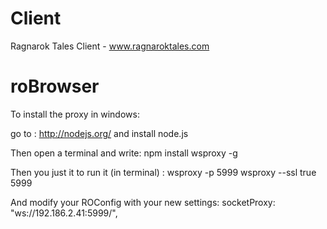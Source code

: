 Client
======

Ragnarok Tales Client - www.ragnaroktales.com


roBrowser
=========
To install the proxy in windows:

go to : http://nodejs.org/
and install node.js

Then open a terminal and write:
npm install wsproxy -g

Then you just it to run it (in terminal) :
wsproxy -p 5999
wsproxy --ssl true 5999

And modify your ROConfig with your new settings:
socketProxy: "ws://192.186.2.41:5999/",